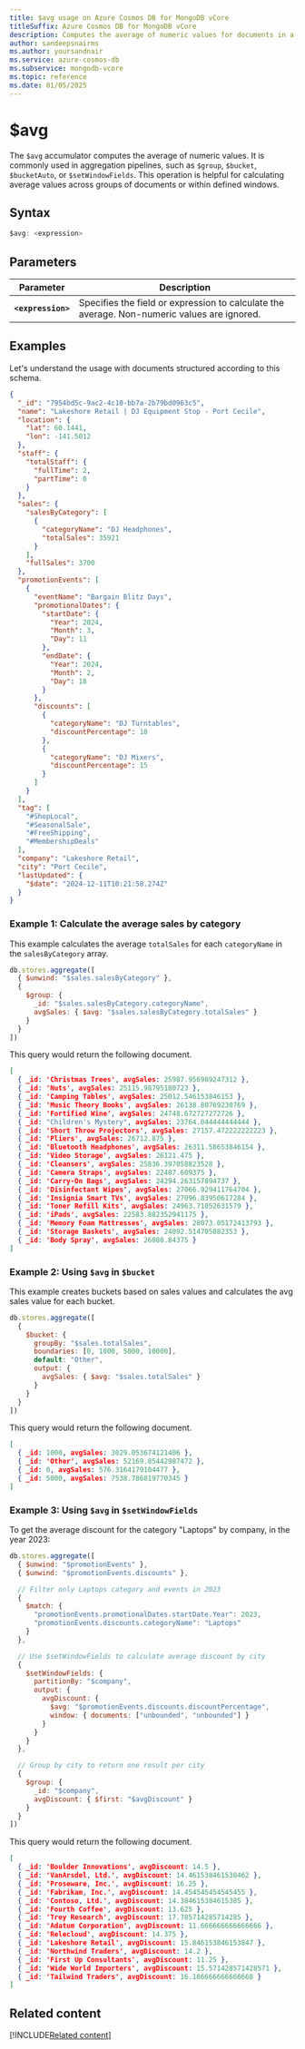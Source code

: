 ```yaml
---
title: $avg usage on Azure Cosmos DB for MongoDB vCore
titleSuffix: Azure Cosmos DB for MongoDB vCore
description: Computes the average of numeric values for documents in a group, bucket, or window.
author: sandeepsnairms
ms.author: yoursandnair
ms.service: azure-cosmos-db
ms.subservice: mongodb-vcore
ms.topic: reference
ms.date: 01/05/2025
---
```


# $avg

The `$avg` accumulator computes the average of numeric values. It is commonly used in aggregation pipelines, such as `$group`, `$bucket`, `$bucketAuto`, or `$setWindowFields`. This operation is helpful for calculating average values across groups of documents or within defined windows.

## Syntax

```javascript
$avg: <expression>
```

## Parameters

| Parameter | Description |
| --- | --- |
| **`<expression>`** | Specifies the field or expression to calculate the average. Non-numeric values are ignored. |

## Examples

Let's understand the usage with documents structured according to this schema.

```json
{
  "_id": "7954bd5c-9ac2-4c10-bb7a-2b79bd0963c5",
  "name": "Lakeshore Retail | DJ Equipment Stop - Port Cecile",
  "location": {
    "lat": 60.1441,
    "lon": -141.5012
  },
  "staff": {
    "totalStaff": {
      "fullTime": 2,
      "partTime": 0
    }
  },
  "sales": {
    "salesByCategory": [
      {
        "categoryName": "DJ Headphones",
        "totalSales": 35921
      }
    ],
    "fullSales": 3700
  },
  "promotionEvents": [
    {
      "eventName": "Bargain Blitz Days",
      "promotionalDates": {
        "startDate": {
          "Year": 2024,
          "Month": 3,
          "Day": 11
        },
        "endDate": {
          "Year": 2024,
          "Month": 2,
          "Day": 18
        }
      },
      "discounts": [
        {
          "categoryName": "DJ Turntables",
          "discountPercentage": 18
        },
        {
          "categoryName": "DJ Mixers",
          "discountPercentage": 15
        }
      ]
    }
  ],
  "tag": [
    "#ShopLocal",
    "#SeasonalSale",
    "#FreeShipping",
    "#MembershipDeals"
  ],
  "company": "Lakeshore Retail",
  "city": "Port Cecile",
  "lastUpdated": {
    "$date": "2024-12-11T10:21:58.274Z"
  }
}

```

### Example 1: Calculate the average sales by category

This example calculates the average `totalSales` for each `categoryName` in the `salesByCategory` array.

```javascript
db.stores.aggregate([
  { $unwind: "$sales.salesByCategory" },
  { 
    $group: {
      _id: "$sales.salesByCategory.categoryName",
      avgSales: { $avg: "$sales.salesByCategory.totalSales" }
    }
  }
])
```

This query would return the following document.

```json
[
  { _id: 'Christmas Trees', avgSales: 25987.956989247312 },
  { _id: 'Nuts', avgSales: 25115.98795180723 },
  { _id: 'Camping Tables', avgSales: 25012.546153846153 },
  { _id: 'Music Theory Books', avgSales: 26138.80769230769 },
  { _id: 'Fortified Wine', avgSales: 24748.672727272726 },
  { _id: "Children's Mystery", avgSales: 23764.044444444444 },
  { _id: 'Short Throw Projectors', avgSales: 27157.472222222223 },
  { _id: 'Pliers', avgSales: 26712.875 },
  { _id: 'Bluetooth Headphones', avgSales: 26311.58653846154 },
  { _id: 'Video Storage', avgSales: 26121.475 },
  { _id: 'Cleansers', avgSales: 25836.397058823528 },
  { _id: 'Camera Straps', avgSales: 22487.609375 },
  { _id: 'Carry-On Bags', avgSales: 24294.263157894737 },
  { _id: 'Disinfectant Wipes', avgSales: 27066.929411764704 },
  { _id: 'Insignia Smart TVs', avgSales: 27096.83950617284 },
  { _id: 'Toner Refill Kits', avgSales: 24963.71052631579 },
  { _id: 'iPads', avgSales: 22583.882352941175 },
  { _id: 'Memory Foam Mattresses', avgSales: 28073.05172413793 },
  { _id: 'Storage Baskets', avgSales: 24092.514705882353 },
  { _id: 'Body Spray', avgSales: 26080.84375 }
]
```

### Example 2: Using `$avg` in `$bucket`

This example creates buckets based on sales values and calculates the avg sales value for each bucket.

```javascript
db.stores.aggregate([
  {
    $bucket: {
      groupBy: "$sales.totalSales",
      boundaries: [0, 1000, 5000, 10000],
      default: "Other",
      output: {
        avgSales: { $avg: "$sales.totalSales" }
      }
    }
  }
])
```

This query would return the following document.

```json
[
  { _id: 1000, avgSales: 3029.053674121406 },
  { _id: 'Other', avgSales: 52169.85442987472 },
  { _id: 0, avgSales: 576.3164179104477 },
  { _id: 5000, avgSales: 7538.786819770345 }
]
```
### Example 3: Using `$avg` in `$setWindowFields`

To get the average discount for the category "Laptops" by company, in the year 2023:

```javascript
db.stores.aggregate([
  { $unwind: "$promotionEvents" },
  { $unwind: "$promotionEvents.discounts" },

  // Filter only Laptops category and events in 2023
  {
    $match: {
      "promotionEvents.promotionalDates.startDate.Year": 2023,
      "promotionEvents.discounts.categoryName": "Laptops"
    }
  },

  // Use $setWindowFields to calculate average discount by city
  {
    $setWindowFields: {
      partitionBy: "$company",
      output: {
        avgDiscount: {
          $avg: "$promotionEvents.discounts.discountPercentage",
          window: { documents: ["unbounded", "unbounded"] }
        }
      }
    }
  },

  // Group by city to return one result per city
  {
    $group: {
      _id: "$company",
      avgDiscount: { $first: "$avgDiscount" }
    }
  }
])
```

This query would return the following document.

```json
[
  { _id: 'Boulder Innovations', avgDiscount: 14.5 },
  { _id: 'VanArsdel, Ltd.', avgDiscount: 14.461538461538462 },
  { _id: 'Proseware, Inc.', avgDiscount: 16.25 },
  { _id: 'Fabrikam, Inc.', avgDiscount: 14.454545454545455 },
  { _id: 'Contoso, Ltd.', avgDiscount: 14.384615384615385 },
  { _id: 'Fourth Coffee', avgDiscount: 13.625 },
  { _id: 'Trey Research', avgDiscount: 17.785714285714285 },
  { _id: 'Adatum Corporation', avgDiscount: 11.666666666666666 },
  { _id: 'Relecloud', avgDiscount: 14.375 },
  { _id: 'Lakeshore Retail', avgDiscount: 15.846153846153847 },
  { _id: 'Northwind Traders', avgDiscount: 14.2 },
  { _id: 'First Up Consultants', avgDiscount: 11.25 },
  { _id: 'Wide World Importers', avgDiscount: 15.571428571428571 },
  { _id: 'Tailwind Traders', avgDiscount: 16.166666666666668 }
]
```

## Related content

[!INCLUDE[Related content](../includes/related-content.md)]